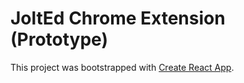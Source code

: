 # JoltEd Chrome Extension (Prototype)

This project was bootstrapped with [Create React App](https://github.com/facebook/create-react-app).
